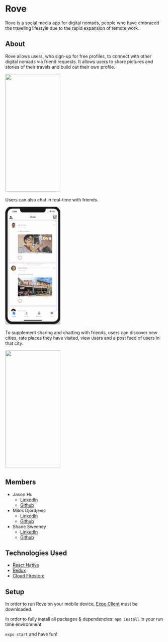 # Rove
Rove is a social media app for digital nomads, people who have embraced the traveling lifestyle due to the rapid expansion of remote work.


## About
Rove allows users, who sign-up for free profiles, to connect with other digital nomads via friend requests. It allows users to share pictures and stories of their travels and build out their own profile. 

<img src= "userprofile.gif" width="175" height="373" />

Users can also chat in real-time with friends. 

<img src= "chatdemo.gif" width="175" height="373" />

To supplement sharing and chatting with friends, users can discover new cities, rate places they have visited, view users and a post feed of users in that city.

<img src= "discover.gif" width="175" height="373" />


## Members
* Jason Hu
  * [LinkedIn](https://www.linkedin.com/in/jason-hu-dev/)
  * [Github](https://github.com/jhu32)
* Milos Djordjevic
  * [LinkedIn](https://www.linkedin.com/in/milos-djordjevic1/)
  * [Github](https://github.com/Milos60625)
* Shane Sweeney
  * [LinkedIn](https://www.linkedin.com/in/shanesween/)
  * [Github](https://github.com/shanesween)
  

## Technologies Used
* [React Native](https://reactnative.dev/)
* [Redux](https://redux.js.org/)
* [Cloud Firestore](https://firebase.google.com/docs)

## Setup
In order to run Rove on your mobile device, [Expo Client](https://apps.apple.com/us/app/expo-client/id982107779) must be downloaded.

In order to fully install all packages & dependencies:
`npm install` in your run time environment

`expo start` and have fun!
